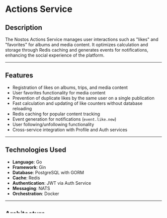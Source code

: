 # Actions Service

## Description

The Nostos Actions Service manages user interactions such as "likes" and "favorites" for albums and media content. It optimizes calculation and storage through Redis caching and generates events for notifications, enhancing the social experience of the platform.

---

## Features

- Registration of likes on albums, trips, and media content  
- User favorites functionality for media content  
- Prevention of duplicate likes by the same user on a single publication  
- Fast calculation and updating of like counters without database reloading  
- Redis caching for popular content tracking  
- Event generation for notifications (`event.like.new`)  
- User following/unfollowing functionality  
- Cross-service integration with Profile and Auth services  

---

## Technologies Used

- **Language**: Go  
- **Framework**: Gin  
- **Database**: PostgreSQL with GORM  
- **Cache**: Redis  
- **Authentication**: JWT via Auth Service  
- **Messaging**: NATS  
- **Orchestration**: Docker  

---

## Architecture

The service follows a clean architecture pattern with the following components:

- **API Controllers**: Handle HTTP requests and responses  
- **Services**: Implement business logic  
- **Repositories**: Handle database operations  
- **Models**: Define data structures  
- **Clients**: Communicate with other microservices  

---

## Database Schema

The service uses the following schema in PostgreSQL:

- `activity.likes`: Stores like information  
- `activity.actions`: Stores user actions (likes, favorites, follows)  

---

## Action Features

### Like Management

Users can like and unlike various content types (trips, media) with proper tracking and prevention of duplicates.

### Favorites System

Media content can be marked as favorite by users, allowing them to build personal collections of preferred content.

### User Following

The service manages user follow relationships, enabling social networking features within the platform.

### Cross-Service Integration

The Actions Service integrates with:

- **Profile Service**: To fetch user profiles for action attribution  
- **Auth Service**: For authentication and authorization  

---

## Security

- **Authentication**: Implemented using JWT tokens from the Auth Service  
- **Duplicate Prevention**: Users can't like the same content multiple times  
- **Performance**: Redis used for optimizing high-traffic operations  

---
## Endpoints

| Method | Route                    | Description                                    |
|--------|-------------------------|------------------------------------------------|
| POST   | /api/likes/trip/:id     | Like a trip                                   |
| DELETE | /api/likes/trip/:id     | Unlike a trip                                 |
| GET    | /api/likes/trip/:id     | Get likes for a specific trip                 |
| GET    | /api/likes/myLikes      | Get all likes for current user                |
| GET    | /api/likes/userID/:id   | Get all likes for a specific user             |
| POST   | /api/actions/create     | Create a new action                           |
| GET    | /api/favourites/media/:id| Get favorite status for media                |
| POST   | /api/favourites/media/:id| Mark media as favorite                       |
| DELETE | /api/favourites/media/:id| Remove media from favorites                  |
